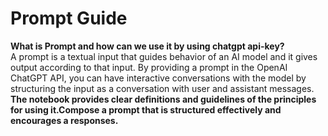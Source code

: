 # <strong> Prompt Guide </strong>
 <strong> What is Prompt and how can we use it by using chatgpt api-key? </strong>
 <br>
 A prompt is a textual input that guides  behavior of an AI model and it gives output according to that input. By providing a prompt in the OpenAI ChatGPT API, you can have interactive conversations  with the model by structuring the input as a conversation with user and assistant messages.<br>
 <strong> The notebook provides clear definitions and guidelines of the principles for using it.Compose a prompt that is structured effectively and encourages a  responses.
</strong><br>
